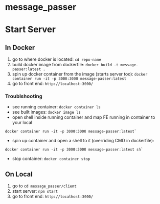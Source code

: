 # message_passer

# Start Server


## In Docker
1. go to where docker is located: `cd repo-name` 
1. build docker image from dockerfile: `docker build -t message-passer:latest .`
1. spin up docker container from the image (starts server too): `docker container run -it -p 3000:3000 message-passer:latest`
3. go to front end: `http://localhost:3000/`

### Troublshooting
* see running container: `docker container ls`
* see built images: `docker image ls`
* open shell inside running container and map FE running in container to your local
 
``` 
docker container run -it -p 3000:3000 message-passer:latest` 
```
* spin up container and open a shell to it (overriding CMD in dockerfile):
``` 
docker container run -it -p 3000:3000 message-passer:latest sh` 
```
* stop container: `docker container stop` 

## On Local 
1. go to `cd message_passer/client`
2. start server: `npm start`
3. go to front end: `http://localhost:3000/`